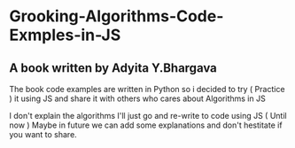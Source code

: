 # Grooking-Algorithms-Code-Exmples-in-JS
## A book written by Adyita Y.Bhargava 
The book code examples are written in Python so i decided to try ( Practice ) it using JS and share it with others who cares about Algorithms in JS

I don't explain the algorithms I'll just go and re-write to code using JS ( Until now ) Maybe in future we can add some explanations 
and don't hestitate if you want to share.
